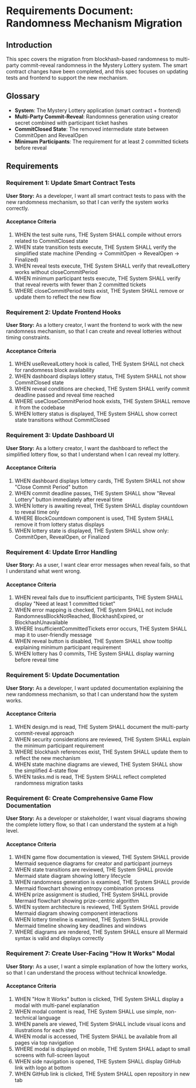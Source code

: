# Requirements Document: Randomness Mechanism Migration

## Introduction

This spec covers the migration from blockhash-based randomness to multi-party commit-reveal randomness in the Mystery Lottery system. The smart contract changes have been completed, and this spec focuses on updating tests and frontend to support the new mechanism.

## Glossary

- **System**: The Mystery Lottery application (smart contract + frontend)
- **Multi-Party Commit-Reveal**: Randomness generation using creator secret combined with participant ticket hashes
- **CommitClosed State**: The removed intermediate state between CommitOpen and RevealOpen
- **Minimum Participants**: The requirement for at least 2 committed tickets before reveal

## Requirements

### Requirement 1: Update Smart Contract Tests

**User Story:** As a developer, I want all smart contract tests to pass with the new randomness mechanism, so that I can verify the system works correctly.

#### Acceptance Criteria

1. WHEN the test suite runs, THE System SHALL compile without errors related to CommitClosed state
2. WHEN state transition tests execute, THE System SHALL verify the simplified state machine (Pending → CommitOpen → RevealOpen → Finalized)
3. WHEN reveal tests execute, THE System SHALL verify that revealLottery works without closeCommitPeriod
4. WHEN minimum participant tests execute, THE System SHALL verify that reveal reverts with fewer than 2 committed tickets
5. WHERE closeCommitPeriod tests exist, THE System SHALL remove or update them to reflect the new flow

### Requirement 2: Update Frontend Hooks

**User Story:** As a lottery creator, I want the frontend to work with the new randomness mechanism, so that I can create and reveal lotteries without timing constraints.

#### Acceptance Criteria

1. WHEN useRevealLottery hook is called, THE System SHALL not check for randomness block availability
2. WHEN dashboard displays lottery status, THE System SHALL not show CommitClosed state
3. WHEN reveal conditions are checked, THE System SHALL verify commit deadline passed and reveal time reached
4. WHERE useCloseCommitPeriod hook exists, THE System SHALL remove it from the codebase
5. WHEN lottery status is displayed, THE System SHALL show correct state transitions without CommitClosed

### Requirement 3: Update Dashboard UI

**User Story:** As a lottery creator, I want the dashboard to reflect the simplified lottery flow, so that I understand when I can reveal my lottery.

#### Acceptance Criteria

1. WHEN dashboard displays lottery cards, THE System SHALL not show "Close Commit Period" button
2. WHEN commit deadline passes, THE System SHALL show "Reveal Lottery" button immediately after reveal time
3. WHEN lottery is awaiting reveal, THE System SHALL display countdown to reveal time only
4. WHERE BlockCountdown component is used, THE System SHALL remove it from lottery status displays
5. WHEN lottery state is displayed, THE System SHALL show only: CommitOpen, RevealOpen, or Finalized

### Requirement 4: Update Error Handling

**User Story:** As a user, I want clear error messages when reveal fails, so that I understand what went wrong.

#### Acceptance Criteria

1. WHEN reveal fails due to insufficient participants, THE System SHALL display "Need at least 1 committed ticket"
2. WHEN error mapping is checked, THE System SHALL not include RandomnessBlockNotReached, BlockhashExpired, or BlockhashUnavailable
3. WHERE InsufficientCommittedTickets error occurs, THE System SHALL map it to user-friendly message
4. WHEN reveal button is disabled, THE System SHALL show tooltip explaining minimum participant requirement
5. WHEN lottery has 0 commits, THE System SHALL display warning before reveal time

### Requirement 5: Update Documentation

**User Story:** As a developer, I want updated documentation explaining the new randomness mechanism, so that I can understand how the system works.

#### Acceptance Criteria

1. WHEN design.md is read, THE System SHALL document the multi-party commit-reveal approach
2. WHEN security considerations are reviewed, THE System SHALL explain the minimum participant requirement
3. WHERE blockhash references exist, THE System SHALL update them to reflect the new mechanism
4. WHEN state machine diagrams are viewed, THE System SHALL show the simplified 4-state flow
5. WHEN tasks.md is read, THE System SHALL reflect completed randomness migration tasks

### Requirement 6: Create Comprehensive Game Flow Documentation

**User Story:** As a developer or stakeholder, I want visual diagrams showing the complete lottery flow, so that I can understand the system at a high level.

#### Acceptance Criteria

1. WHEN game flow documentation is viewed, THE System SHALL provide Mermaid sequence diagrams for creator and participant journeys
2. WHEN state transitions are reviewed, THE System SHALL provide Mermaid state diagram showing lottery lifecycle
3. WHEN randomness generation is examined, THE System SHALL provide Mermaid flowchart showing entropy combination process
4. WHEN prize assignment is studied, THE System SHALL provide Mermaid flowchart showing prize-centric algorithm
5. WHEN system architecture is reviewed, THE System SHALL provide Mermaid diagram showing component interactions
6. WHEN lottery timeline is examined, THE System SHALL provide Mermaid timeline showing key deadlines and windows
7. WHERE diagrams are rendered, THE System SHALL ensure all Mermaid syntax is valid and displays correctly

### Requirement 7: Create User-Facing "How It Works" Modal

**User Story:** As a user, I want a simple explanation of how the lottery works, so that I can understand the process without technical knowledge.

#### Acceptance Criteria

1. WHEN "How It Works" button is clicked, THE System SHALL display a modal with multi-panel explanation
2. WHEN modal content is read, THE System SHALL use simple, non-technical language
3. WHEN panels are viewed, THE System SHALL include visual icons and illustrations for each step
4. WHEN modal is accessed, THE System SHALL be available from all pages via top navigation
5. WHERE modal is displayed on mobile, THE System SHALL adapt to small screens with full-screen layout
6. WHEN side navigation is opened, THE System SHALL display GitHub link with logo at bottom
7. WHEN GitHub link is clicked, THE System SHALL open repository in new tab

